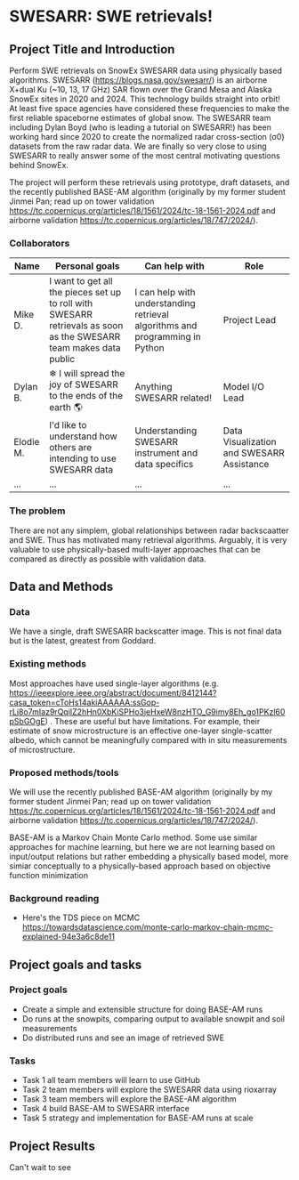 # SWESARR: SWE retrievals!

## Project Title and Introduction

Perform SWE retrievals on SnowEx SWESARR data using physically based algorithms. SWESARR (https://blogs.nasa.gov/swesarr/) is an airborne X+dual Ku (~10, 13, 17 GHz) SAR flown over the Grand Mesa and Alaska SnowEx sites in 2020 and 2024. This technology builds straight into orbit! At least five space agencies have considered these frequencies to make the first reliable spaceborne estimates of global snow. The SWESARR team including Dylan Boyd (who is leading a tutorial on SWESARR!) has been working hard since 2020 to create the normalized radar cross-section (σ0) datasets from the raw radar data. We are finally so very close to using SWESARR to really answer some of the most central motivating questions behind SnowEx.

The project will perform these retrievals using prototype, draft datasets, and the recently published BASE-AM algorithm (originally by my former student Jinmei Pan; read up on tower validation https://tc.copernicus.org/articles/18/1561/2024/tc-18-1561-2024.pdf and airborne validation https://tc.copernicus.org/articles/18/747/2024/).

### Collaborators

| Name | Personal goals | Can help with | Role |
| ------------- | ------------- | ------------- | ------------- |
| Mike D. | I want to get all the pieces set up to roll with SWESARR retrievals as soon as the SWESARR team makes data public| I can help with understanding retrieval algorithms and programming in Python  | Project Lead |
| Dylan B. | ❄ I will spread the joy of SWESARR to the ends of the earth 🌎 | Anything SWESARR related! | Model I/O Lead |
| Elodie M. | I'd like to understand how others are intending to use SWESARR data | Understanding SWESARR instrument and data specifics | Data Visualization and SWESARR Assistance |
| ... | ... | ... | ... |

### The problem

There are not any simplem, global relationships between radar backscaatter and SWE. Thus has motivated many retrieval algorithms. Arguably, it is very valuable to use physically-based multi-layer approaches that can be compared as directly as possible with validation data. 

## Data and Methods

### Data

We have a single, draft SWESARR backscatter image. This is not final data but is the latest, greatest from Goddard.

### Existing methods

Most approaches have used single-layer algorithms (e.g. https://ieeexplore.ieee.org/abstract/document/8412144?casa_token=cToHs14akiAAAAAA:ssGop-rLj8o7mIaz9rQqiIZ2hHn0XbKiSPHo3jeHxeW8nzHTO_G9imy8Eh_go1PKzl60pSbGOgE) . These are useful but have limitations. For example, their estimate of snow microstructure is an effective one-layer single-scatter albedo, which cannot be meaningfully compared with in situ measurements of microstructure.

### Proposed methods/tools

We will use the recently published BASE-AM algorithm (originally by my former student Jinmei Pan; read up on tower validation https://tc.copernicus.org/articles/18/1561/2024/tc-18-1561-2024.pdf and airborne validation https://tc.copernicus.org/articles/18/747/2024/).

BASE-AM is a Markov Chain Monte Carlo method. Some use similar approaches for machine learning, but here we are not learning based on input/output relations but rather embedding a physically based model, more simiar conceptually to a physically-based approach based on objective function minimization

### Background reading

* Here's the TDS piece on MCMC https://towardsdatascience.com/monte-carlo-markov-chain-mcmc-explained-94e3a6c8de11


## Project goals and tasks

### Project goals

* Create a simple and extensible structure for doing BASE-AM runs
* Do runs at the snowpits, comparing output to available snowpit and soil measurements
* Do distributed runs and see an image of retrieved SWE

### Tasks

* Task 1 all team members will learn to use GitHub
* Task 2 team members will explore the SWESARR data using rioxarray
* Task 3 team members will explore the BASE-AM algorithm
* Task 4 build BASE-AM to SWESARR interface
* Task 5 strategy and implementation for BASE-AM runs at scale

## Project Results

Can't wait to see
